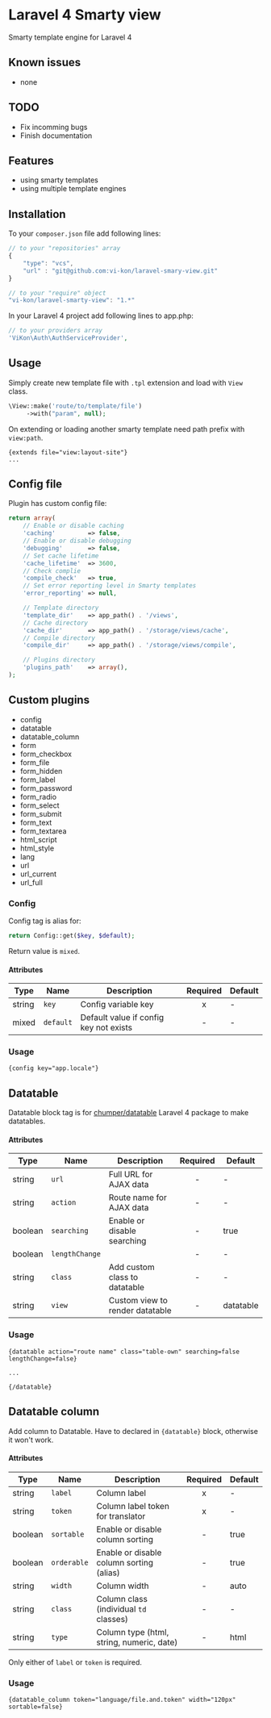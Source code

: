 # Laravel 4 Smarty view

Smarty template engine for Laravel 4

## Known issues

* none

## TODO

* Fix incomming bugs
* Finish documentation

## Features

* using smarty templates
* using multiple template engines

## Installation

To your `composer.json` file add following lines:

```javascript
// to your "repositories" array
{
    "type": "vcs",
    "url" : "git@github.com:vi-kon/laravel-smary-view.git"
}

// to your "require" object
"vi-kon/laravel-smarty-view": "1.*"
```

In your Laravel 4 project add following lines to app.php:

```php
// to your providers array
'ViKon\Auth\AuthServiceProvider',
```

## Usage

Simply create new template file with `.tpl` extension and load with `View` class.

```php
\View::make('route/to/template/file')
     ->with("param", null);
```

On extending or loading another smarty template need path prefix with `view:path`.

```smarty
{extends file="view:layout-site"}
...
```

## Config file

Plugin has custom config file:

```php
return array(
    // Enable or disable caching
    'caching'         => false,
    // Enable or disable debugging
    'debugging'       => false,
    // Set cache lifetime
    'cache_lifetime'  => 3600,
    // Check complie
    'compile_check'   => true,
    // Set error reporting level in Smarty templates
    'error_reporting' => null,

    // Template directory
    'template_dir'    => app_path() . '/views',
    // Cache directory
    'cache_dir'       => app_path() . '/storage/views/cache',
    // Compile directory
    'compile_dir'     => app_path() . '/storage/views/compile',

    // Plugins directory
    'plugins_path'    => array(),
);
```

## Custom plugins

* config
* datatable
* datatable_column
* form
* form_checkbox
* form_file
* form_hidden
* form_label
* form_password
* form_radio
* form_select
* form_submit
* form_text
* form_textarea
* html_script
* html_style
* lang
* url
* url_current
* url_full

### Config

Config tag is alias for:

```php
return Config::get($key, $default);
```

Return value is `mixed`.

#### Attributes

| Type   | Name      | Description                            | Required | Default |
| ------ | --------- | -------------------------------------- |:--------:| ------- |
| string | `key`     | Config variable key                    | x        | -       |
| mixed  | `default` | Default value if config key not exists | -        | -       |

### Usage

```smarty
{config key="app.locale"}
```


## Datatable

Datatable block tag is for [chumper/datatable](https://github.com/Chumper/Datatable) Laravel 4 package to make datatables.

#### Attributes

| Type    | Name           | Description                            | Required | Default   |
| ------- | -------------- | -------------------------------------- |:--------:| --------- |
| string  | `url`          | Full URL for AJAX data                 | -        | -         |
| string  | `action`       | Route name for AJAX data               | -        | -         |
| boolean | `searching`    | Enable or disable searching            | -        | true      |
| boolean | `lengthChange` |                                        | -        | -         |
| string  | `class`        | Add custom class to datatable          | -        | -         |
| string  | `view`         | Custom view to render datatable        | -        | datatable |

### Usage

```smarty
{datatable action="route name" class="table-own" searching=false lengthChange=false}

...

{/datatable}
```

## Datatable column

Add column to Datatable. Have to declared in `{datatable}` block, otherwise it won't work.

#### Attributes

| Type    | Name        | Description                               | Required | Default |
| ------- | ----------- | ----------------------------------------- |:--------:| ------- |
| string  | `label`     | Column label                              | x        | -       |
| string  | `token`     | Column label token for translator         | x        | -       |
| boolean | `sortable`  | Enable or disable column sorting          | -        | true    |
| boolean | `orderable` | Enable or disable column sorting (alias)  | -        | true    |
| string  | `width`     | Column width                              | -        | auto    |
| string  | `class`     | Column class (individual `td` classes)    | -        | -       |
| string  | `type`      | Column type (html, string, numeric, date) | -        | html    |

Only either of `label` or `token` is required.

### Usage

```smarty
{datatable_column token="language/file.and.token" width="120px" sortable=false}
```
